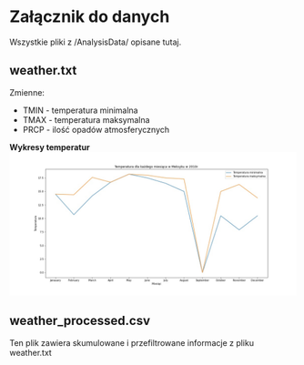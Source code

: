 # Załącznik do danych
Wszystkie pliki z /AnalysisData/ opisane tutaj.

## weather.txt
Zmienne:
- TMIN - temperatura minimalna
- TMAX - temperatura maksymalna
- PRCP - ilość opadów atmosferycznych

**Wykresy temperatur**
<img src="../Documents/WykresTemperaturMeksyk.jpg">

## weather_processed.csv
Ten plik zawiera skumulowane i przefiltrowane informacje z pliku weather.txt